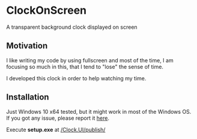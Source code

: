 # ClockOnScreen
A transparent background clock displayed on screen

## Motivation
I like writing my code by using fullscreen and most of the time, I am focusing so much in this, that I tend to "lose" the sense of time.

I developed this clock in order to help watching my time.

## Installation
Just Windows 10 x64 tested, but it might work in most of the Windows OS.
If you got any issue, please report it [here]("https://github.com/reegoram/ClockOnScreen/issues/new").

Execute **setup.exe** at [/Clock.UI/publish/](https://github.com/reegoram/ClockOnScreen/tree/master/Clock.UI/publish)